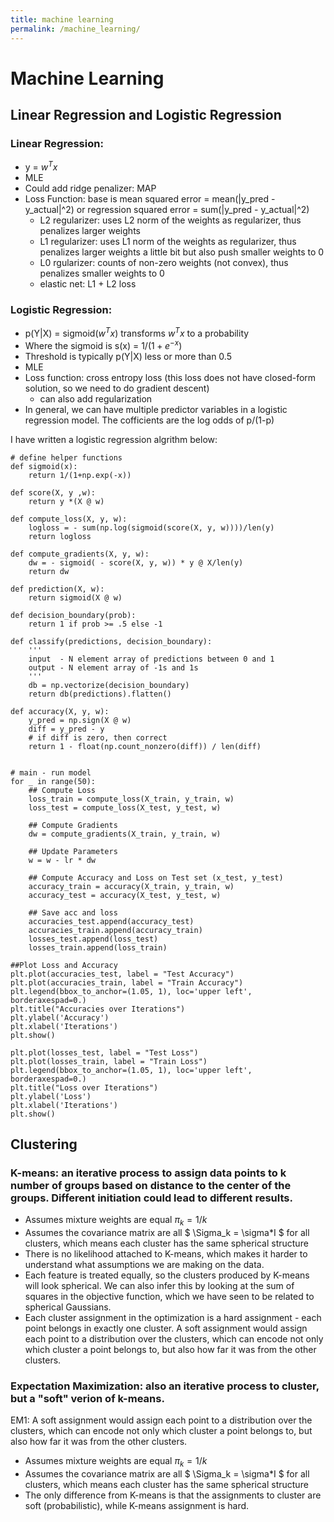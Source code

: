 ```yaml
---
title: machine learning
permalink: /machine_learning/
---
```


# Machine Learning
## Linear Regression and Logistic Regression
### Linear Regression:
* y = $w^Tx$
* MLE
* Could add ridge penalizer: MAP
* Loss Function: base is mean squared error = mean(|y_pred - y_actual|^2) or regression squared error = sum(|y_pred - y_actual|^2)
    * L2 regularizer: uses L2 norm of the weights as regularizer, thus penalizes larger weights
    * L1 regularizer: uses L1 norm of the weights as regularizer, thus penalizes larger weights a little bit but also push smaller weights to 0
    * L0 rgularizer: counts of non-zero weights (not convex), thus penalizes smaller weights to 0
    * elastic net: L1 + L2 loss

### Logistic Regression:
* p(Y|X)  = sigmoid($w^Tx$) transforms $w^Tx$ to a probability
* Where the sigmoid is s(x) = $1/(1+e^{-x})$
* Threshold is typically p(Y|X) less or more than 0.5
* MLE
* Loss function: cross entropy loss (this loss does not have closed-form solution, so we need to do gradient descent)
   * can also add regularization
* In general, we can have multiple predictor variables in a logistic regression model. The cofficients are the log odds of p/(1-p)

I have written a logistic regression algrithm below:
```
# define helper functions
def sigmoid(x):
    return 1/(1+np.exp(-x))

def score(X, y ,w):
    return y *(X @ w)

def compute_loss(X, y, w):
    logloss = - sum(np.log(sigmoid(score(X, y, w))))/len(y)
    return logloss

def compute_gradients(X, y, w):
    dw = - sigmoid( - score(X, y, w)) * y @ X/len(y)
    return dw
    
def prediction(X, w):
    return sigmoid(X @ w)

def decision_boundary(prob):
    return 1 if prob >= .5 else -1

def classify(predictions, decision_boundary):
    '''
    input  - N element array of predictions between 0 and 1
    output - N element array of -1s and 1s 
    '''
    db = np.vectorize(decision_boundary)
    return db(predictions).flatten()

def accuracy(X, y, w):
    y_pred = np.sign(X @ w)
    diff = y_pred - y
    # if diff is zero, then correct
    return 1 - float(np.count_nonzero(diff)) / len(diff)
    

# main - run model
for _ in range(50):
    ## Compute Loss
    loss_train = compute_loss(X_train, y_train, w)
    loss_test = compute_loss(X_test, y_test, w)

    ## Compute Gradients
    dw = compute_gradients(X_train, y_train, w)

    ## Update Parameters
    w = w - lr * dw

    ## Compute Accuracy and Loss on Test set (x_test, y_test)
    accuracy_train = accuracy(X_train, y_train, w)
    accuracy_test = accuracy(X_test, y_test, w)
    
    ## Save acc and loss
    accuracies_test.append(accuracy_test)
    accuracies_train.append(accuracy_train)
    losses_test.append(loss_test)
    losses_train.append(loss_train)

##Plot Loss and Accuracy
plt.plot(accuracies_test, label = "Test Accuracy")
plt.plot(accuracies_train, label = "Train Accuracy")
plt.legend(bbox_to_anchor=(1.05, 1), loc='upper left', borderaxespad=0.)
plt.title("Accuracies over Iterations")
plt.ylabel('Accuracy')
plt.xlabel('Iterations')
plt.show()

plt.plot(losses_test, label = "Test Loss")
plt.plot(losses_train, label = "Train Loss")
plt.legend(bbox_to_anchor=(1.05, 1), loc='upper left', borderaxespad=0.)
plt.title("Loss over Iterations")
plt.ylabel('Loss')
plt.xlabel('Iterations')
plt.show()

```

## Clustering
### K-means: an iterative process to assign data points to k number of groups based on distance to the center of the groups. Different initiation could lead to different results.
* Assumes mixture weights are equal $\pi_k = 1/k$
* Assumes the covariance matrix are all $ \Sigma_k = \sigma*I $ for all clusters, which means each cluster has the same spherical structure
* There is no likelihood attached to K-means, which makes it harder to understand what assumptions we are making on the data.
* Each feature is treated equally, so the clusters produced by K-means will look spherical. We can also infer this by looking at the sum of squares in the objective function, which we have seen to be related to spherical Gaussians.
* Each cluster assignment in the optimization is a hard assignment - each point belongs in exactly one cluster. A soft assignment would assign each point to a distribution over the clusters, which can encode not only which cluster a point belongs to, but also how far it was from the other clusters.

### Expectation Maximization: also an iterative process to cluster, but a "soft" verion of k-means. 

EM1: A soft assignment would assign each point to a distribution over the
clusters, which can encode not only which cluster a point belongs to, but also how far it was from the other clusters.
* Assumes mixture weights are equal $\pi_k = 1/k$
* Assumes the covariance matrix are all $ \Sigma_k = \sigma*I $ for all clusters, which means each cluster has the same spherical structure
* The only difference from K-means is that the assignments to cluster are soft (probabilistic), while K-means assignment is hard.

